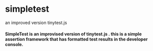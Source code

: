 # simpletest
an improved version tinytest.js 

#### SimpleTest is an improvised version of tinytest.js . this is a simple assertion framework that has formatted test results in the developer console.
